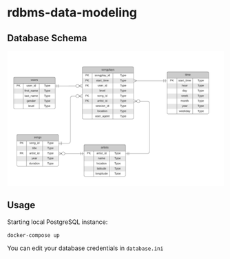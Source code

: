 # rdbms-data-modeling

## Database Schema

![DatabaseSchema](Images/schema_database.png)

## Usage

Starting local PostgreSQL instance:
```
docker-compose up
```

You can edit your database credentials in `database.ini`